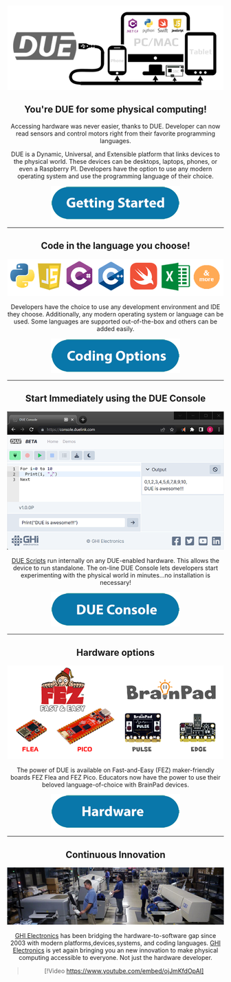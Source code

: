 
<div style="text-align: center;">

![DUE](images/due-link.png)

## You're DUE for some physical computing!

Accessing hardware was never easier, thanks to DUE. Developer can now read sensors and control motors right from their favorite programming languages.

DUE is a Dynamic, Universal, and Extensible platform that links devices to the physical world. These devices can be desktops, laptops, phones, or even a Raspberry PI. Developers have the option to use any modern operating system and use the programming language of their choice.


[![Getting Started](images/btn-getting-started.png)](~/software/getting-started.md)

---
## Code in the language you choose!

![Coding Languages](images/coding-options.png)

Developers have the choice to use any development environment and IDE they choose.  Additionally, any modern operating system or language can be used. Some languages are supported out-of-the-box and others can be added easily.

[![Coding Options](images/btn-coding-options.png)](~/software/coding-options/coding-options.md)

---
## Start Immediately using the DUE Console

![DUE Console](images/due-console.png)

[DUE Scripts](~/software/due-script/due-script.md) run internally on any DUE-enabled hardware. This allows the device to run standalone. The on-line DUE Console lets developers start experimenting with the physical world in minutes...no installation is necessary!

[![DUE Console](images/btn-due-console.png)](~/software/console.md)

---
## Hardware options

![Hardware Options](images/hardware-options.png)

The power of DUE is available on Fast-and-Easy (FEZ) maker-friendly boards FEZ Flea and FEZ Pico. Educators now have the power to use their beloved language-of-choice with BrainPad devices.

[![Hardware](images/btn-hardware-options.png)](~/hardware/intro.md)

---
## Continuous Innovation

![GHI Electronics](images/mfg-floor.png)


[GHI Electronics](https://www.ghielectronics.com/)  has been bridging the hardware-to-software gap since 2003 with modern platforms,devices,systems, and coding languages. [GHI Electronics](https://www.ghielectronics.com/)  is yet again bringing you an new innovation to make physical computing accessible to everyone. Not just the hardware developer.

> [!Video https://www.youtube.com/embed/ojJmKfdOpAI]

</div>